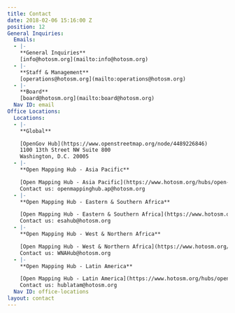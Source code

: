 ```yaml
---
title: Contact
date: 2018-02-06 15:16:00 Z
position: 12
General Inquiries:
  Emails:
  - |-
    **General Inquiries**
    [info@hotosm.org](mailto:info@hotosm.org)
  - |-
    **Staff & Management**
    [operations@hotosm.org](mailto:operations@hotosm.org)
  - |-
    **Board**
    [board@hotosm.org](mailto:board@hotosm.org)
  Nav ID: email
Office Locations:
  Locations:
  - |-
    **Global**

    [OpenGov Hub](https://www.openstreetmap.org/node/4489226846)
    1100 13th Street NW Suite 800
    Washington, D.C. 20005
  - |-
    **Open Mapping Hub - Asia Pacific**

    [Open Mapping Hub - Asia Pacific](https://www.hotosm.org/hubs/open-mapping-hub-asia-pacific)
    Contact us: openmappinghub.ap@hotosm.org
  - |-
    **Open Mapping Hub - Eastern & Southern Africa**

    [Open Mapping Hub - Eastern & Southern Africa](https://www.hotosm.org/hubs/open-mapping-hub-eastern-and-southern-africa)
    Contact us: esahub@hotosm.org
  - |-
    **Open Mapping Hub - West & Northern Africa**

    [Open Mapping Hub - West & Northern Africa](https://www.hotosm.org/hubs/open-mapping-hub-west-and-northern-africa)
    Contact us: WNAHub@hotosm.org
  - |-
    **Open Mapping Hub - Latin America**

    [Open Mapping Hub - Latin America](https://www.hotosm.org/hubs/open-mapping-hub-latin-america-and-the-caribbean)
    Contact us: hublatam@hotosm.org
  Nav ID: office-locations
layout: contact
---
```


